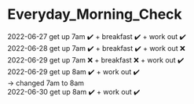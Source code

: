 # Everyday_Morning_Check  
2022-06-27 get up 7am ✔️ + breakfast ✔️ + work out ✔️  
2022-06-28 get up 7am ✔️ + breakfast ✔️ + work out ❌   
2022-06-29 get up 7am ❌ + breakfast ❌ + work out ✔️  
2022-06-29 get up 8am ✔️ + work out ✔️  
 -> changed 7am to 8am  
 2022-06-30 get up 8am ✔️ + work out ✔️
